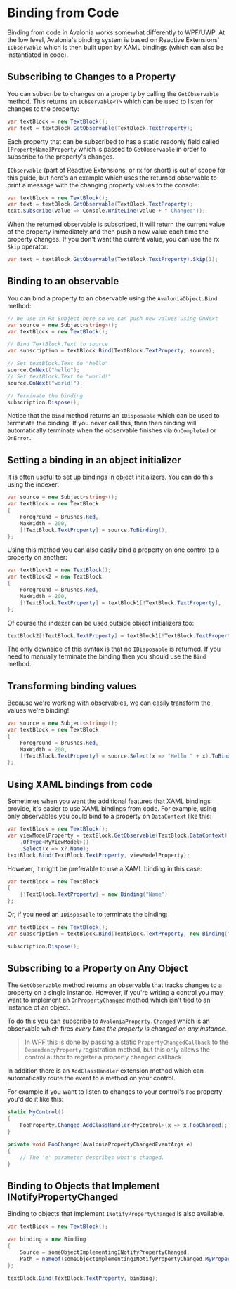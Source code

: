 # Binding from Code

Binding from code in Avalonia works somewhat differently to WPF/UWP. At the low level, Avalonia's binding system is based on Reactive Extensions' `IObservable` which is then built upon by XAML bindings \(which can also be instantiated in code\).

## Subscribing to Changes to a Property <a id="subscribing-to-changes-to-a-property"></a>

You can subscribe to changes on a property by calling the `GetObservable` method. This returns an `IObservable<T>` which can be used to listen for changes to the property:

```csharp
var textBlock = new TextBlock();
var text = textBlock.GetObservable(TextBlock.TextProperty);
```

Each property that can be subscribed to has a static readonly field called `[PropertyName]Property` which is passed to `GetObservable` in order to subscribe to the property's changes.

`IObservable` \(part of Reactive Extensions, or rx for short\) is out of scope for this guide, but here's an example which uses the returned observable to print a message with the changing property values to the console:

```csharp
var textBlock = new TextBlock();
var text = textBlock.GetObservable(TextBlock.TextProperty);
text.Subscribe(value => Console.WriteLine(value + " Changed"));
```

When the returned observable is subscribed, it will return the current value of the property immediately and then push a new value each time the property changes. If you don't want the current value, you can use the rx `Skip` operator:

```csharp
var text = textBlock.GetObservable(TextBlock.TextProperty).Skip(1);
```

## Binding to an observable <a id="binding-to-an-observable"></a>

You can bind a property to an observable using the `AvaloniaObject.Bind` method:

```csharp
// We use an Rx Subject here so we can push new values using OnNext
var source = new Subject<string>();
var textBlock = new TextBlock();

// Bind TextBlock.Text to source
var subscription = textBlock.Bind(TextBlock.TextProperty, source);

// Set textBlock.Text to "hello"
source.OnNext("hello");
// Set textBlock.Text to "world!"
source.OnNext("world!");

// Terminate the binding
subscription.Dispose();
```

Notice that the `Bind` method returns an `IDisposable` which can be used to terminate the binding. If you never call this, then then binding will automatically terminate when the observable finishes via `OnCompleted` or `OnError`.

## Setting a binding in an object initializer <a id="setting-a-binding-in-an-object-initializer"></a>

It is often useful to set up bindings in object initializers. You can do this using the indexer:

```csharp
var source = new Subject<string>();
var textBlock = new TextBlock
{
    Foreground = Brushes.Red,
    MaxWidth = 200,
    [!TextBlock.TextProperty] = source.ToBinding(),
};
```

Using this method you can also easily bind a property on one control to a property on another:

```csharp
var textBlock1 = new TextBlock();
var textBlock2 = new TextBlock
{
    Foreground = Brushes.Red,
    MaxWidth = 200,
    [!TextBlock.TextProperty] = textBlock1[!TextBlock.TextProperty],
};
```

Of course the indexer can be used outside object initializers too:

```csharp
textBlock2[!TextBlock.TextProperty] = textBlock1[!TextBlock.TextProperty];
```

The only downside of this syntax is that no `IDisposable` is returned. If you need to manually terminate the binding then you should use the `Bind` method.

## Transforming binding values <a id="transforming-binding-values"></a>

Because we're working with observables, we can easily transform the values we're binding!

```csharp
var source = new Subject<string>();
var textBlock = new TextBlock
{
    Foreground = Brushes.Red,
    MaxWidth = 200,
    [!TextBlock.TextProperty] = source.Select(x => "Hello " + x).ToBinding(),
};
```

## Using XAML bindings from code <a id="using-xaml-bindings-from-code"></a>

Sometimes when you want the additional features that XAML bindings provide, it's easier to use XAML bindings from code. For example, using only observables you could bind to a property on `DataContext` like this:

```csharp
var textBlock = new TextBlock();
var viewModelProperty = textBlock.GetObservable(TextBlock.DataContext)
    .OfType<MyViewModel>()
    .Select(x => x?.Name);
textBlock.Bind(TextBlock.TextProperty, viewModelProperty);
```

However, it might be preferable to use a XAML binding in this case:

```csharp
var textBlock = new TextBlock
{
    [!TextBlock.TextProperty] = new Binding("Name")
};
```

Or, if you need an `IDisposable` to terminate the binding:

```csharp
var textBlock = new TextBlock();
var subscription = textBlock.Bind(TextBlock.TextProperty, new Binding("Name"));

subscription.Dispose();
```

## Subscribing to a Property on Any Object <a id="subscribing-to-a-property-on-any-object"></a>

The `GetObservable` method returns an observable that tracks changes to a property on a single instance. However, if you're writing a control you may want to implement an `OnPropertyChanged` method which isn't tied to an instance of an object.

To do this you can subscribe to [`AvaloniaProperty.Changed`](http://reference.avaloniaui.net/api/Avalonia/AvaloniaProperty/65237C52) which is an observable which fires _every time the property is changed on any instance_.

> In WPF this is done by passing a static `PropertyChangedCallback` to the `DependencyProperty` registration method, but this only allows the control author to register a property changed callback.

In addition there is an `AddClassHandler` extension method which can automatically route the event to a method on your control.

For example if you want to listen to changes to your control's `Foo` property you'd do it like this:

```csharp
static MyControl()
{
    FooProperty.Changed.AddClassHandler<MyControl>(x => x.FooChanged);
}

private void FooChanged(AvaloniaPropertyChangedEventArgs e)
{
    // The 'e' parameter describes what's changed.
}
```

## Binding to Objects that Implement INotifyPropertyChanged

Binding to objects that implement `INotifyPropertyChanged` is also available.

```csharp 
var textBlock = new TextBlock();

var binding = new Binding 
{ 
    Source = someObjectImplementingINotifyPropertyChanged, 
    Path = nameof(someObjectImplementingINotifyPropertyChanged.MyProperty)
}; 

textBlock.Bind(TextBlock.TextProperty, binding);
```